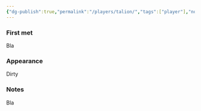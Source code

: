```yaml
---
{"dg-publish":true,"permalink":"/players/talion/","tags":["player"],"noteIcon":"player","updated":"2024-01-06T10:02:23.699+01:00"}
---
```


### First met
Bla
### Appearance
Dirty
### Notes
Bla